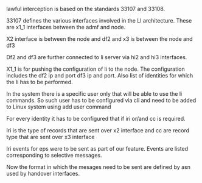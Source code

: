 lawful interception is based on the standards 33107 and 33108. 

33107 defines the various interfaces involved in the LI architecture. These are x1_1 interfaces between the admf and node.

X2 interface is between the node and df2 and x3 is between the node and df3 

Df2 and df3 are further connected to li server via hi2 and hi3 interfaces.

X1_1 is for pushing the configuration of li to the node. The configuration includes the df2 ip and port df3 ip and port. Also list of identities for which the li has to be performed.

In the system there is a specific user only that will be able to use the li commands. So such user has to be configured via cli and need to be added to Linux system using add user command 

For every identity it has to be configured that if iri or/and cc is required.

Iri is the type of records that are sent over x2 interface and cc are record type that are sent over x3 interface

Iri events for eps were to be sent as part of our feature. Events are listed corresponding to selective messages.

Now the format in which the mesages need to be sent are defined by asn used by handover interfaces.